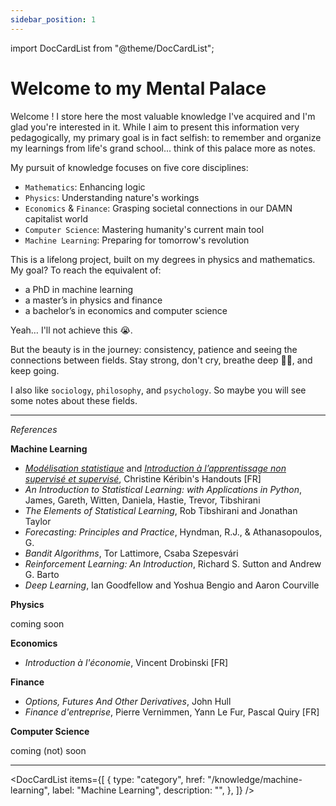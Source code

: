 ```yaml
---
sidebar_position: 1
---
```


import DocCardList from "@theme/DocCardList";

# Welcome to my Mental Palace

Welcome ! I store here the most valuable knowledge I've acquired and I'm glad you're interested in it. While I aim to present this information very pedagogically, my primary goal is in fact selfish: to remember and organize my learnings from life's grand school... think of this palace more as notes.

My pursuit of knowledge focuses on five core disciplines:

- `Mathematics`: Enhancing logic
- `Physics`: Understanding nature's workings
- `Economics` & `Finance`: Grasping societal connections in our DAMN capitalist world
- `Computer Science`: Mastering humanity's current main tool
- `Machine Learning`: Preparing for tomorrow's revolution

This is a lifelong project, built on my degrees in physics and mathematics. My goal? To reach the equivalent of:

- a PhD in machine learning
- a master’s in physics and finance
- a bachelor’s in economics and computer science

Yeah… I'll not achieve this 😭.

But the beauty is in the journey: consistency, patience and seeing the connections between fields. Stay strong, don't cry, breathe deep 😮‍💨, and keep going.

I also like `sociology`, `philosophy`, and `psychology`. So maybe you will see some notes about these fields. 

---

_References_

**Machine Learning**

- [_Modélisation statistique_](https://www.imo.universite-paris-saclay.fr/~christine.keribin/STA201/ENSTA-STA201-2024.pdf) and [_Introduction à l’apprentissage non supervisé et supervisé_](https://www.imo.universite-paris-saclay.fr/~christine.keribin/STA203/ENSTA-STA203-Poly-2024.pdf), Christine Kéribin's Handouts [FR]
- _An Introduction to Statistical Learning: with Applications in Python_, James, Gareth, Witten, Daniela, Hastie, Trevor, Tibshirani
- _The Elements of Statistical Learning_, Rob Tibshirani and Jonathan Taylor
- _Forecasting: Principles and Practice_, Hyndman, R.J., & Athanasopoulos, G.
- _Bandit Algorithms_, Tor Lattimore, Csaba Szepesvári
- _Reinforcement Learning: An Introduction_, Richard S. Sutton and Andrew G. Barto
- _Deep Learning_, Ian Goodfellow and Yoshua Bengio and Aaron Courville

**Physics**

coming soon

**Economics**

- _Introduction à l'économie_, Vincent Drobinski [FR]

**Finance**

- _Options, Futures And Other Derivatives_, John Hull
- _Finance d'entreprise_, Pierre Vernimmen, Yann Le Fur, Pascal Quiry [FR]

**Computer Science**

coming (not) soon

---

<DocCardList
items={[
{
type: "category",
href: "/knowledge/machine-learning",
label: "Machine Learning",
description: "",
},
]}
/>
